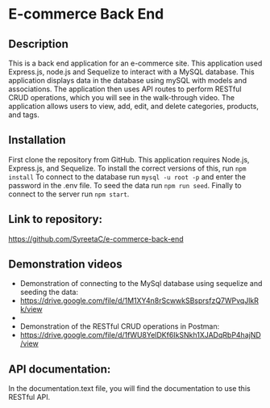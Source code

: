 # E-commerce Back End

## Description

This is a back end application for an e-commerce site. This application used Express.js, node.js and Sequelize to interact with a MySQL database. This application displays data in the database using mySQL with models and associations. The application then uses API routes to perform RESTful CRUD operations, which you will see in the walk-through video. The application allows users to view, add, edit, and delete categories, products, and tags.

## Installation

First clone the repository from GitHub. This application requires Node.js, Express.js, and Sequelize. To install the correct versions of this, run `npm install`
To connect to the database run `mysql -u root -p` and enter the password in the .env file.
To seed the data run `npm run seed`.
Finally to connect to the server run `npm start`.

## Link to repository:

https://github.com/SyreetaC/e-commerce-back-end

## Demonstration videos

- Demonstration of connecting to the MySql database using sequelize and seeding the data:
- https://drive.google.com/file/d/1M1XY4n8rScwwkSBsprsfzQ7WPvqJlkRk/view
-
- Demonstration of the RESTful CRUD operations in Postman:
- https://drive.google.com/file/d/1fWU8YelDKf6IkSNkh1XJADqRbP4hajND/view

## API documentation:

In the documentation.text file, you will find the documentation to use this RESTful API.

